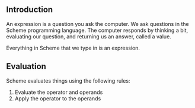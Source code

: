 ## Introduction

An expression is a question you ask the computer. We ask questions in the
Scheme programming language. The computer responds by thinking a bit,
evaluating our question, and returning us an answer, called a value.

Everything in Scheme that we type in is an expression.

## Evaluation

Scheme evaluates things using the following rules:

  1. Evaluate the operator and operands
  2. Apply the operator to the operands

